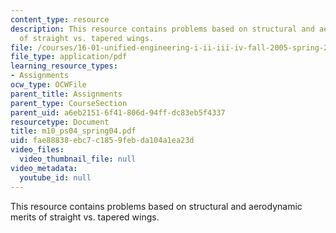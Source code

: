 ```yaml
---
content_type: resource
description: This resource contains problems based on structural and aerodynamic merits
  of straight vs. tapered wings.
file: /courses/16-01-unified-engineering-i-ii-iii-iv-fall-2005-spring-2006/fae88838ebc7c1859febda104a1ea23d_m10_ps04_spring04.pdf
file_type: application/pdf
learning_resource_types:
- Assignments
ocw_type: OCWFile
parent_title: Assignments
parent_type: CourseSection
parent_uid: a6eb2151-6f41-806d-94ff-dc83eb5f4337
resourcetype: Document
title: m10_ps04_spring04.pdf
uid: fae88838-ebc7-c185-9feb-da104a1ea23d
video_files:
  video_thumbnail_file: null
video_metadata:
  youtube_id: null
---
```

This resource contains problems based on structural and aerodynamic merits of straight vs. tapered wings.

